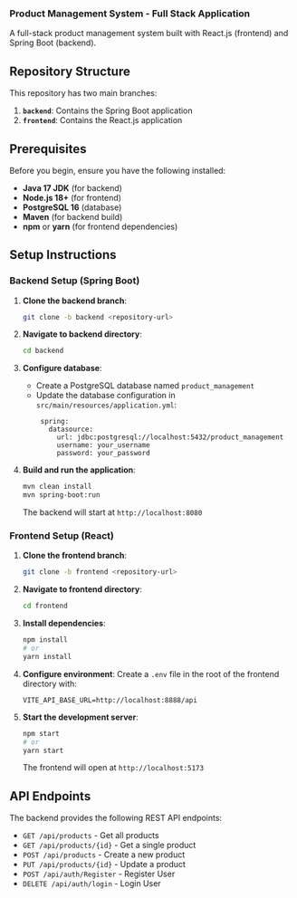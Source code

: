 ### Product Management System - Full Stack Application

A full-stack product management system built with React.js (frontend) and Spring Boot (backend).

## Repository Structure

This repository has two main branches:

1. **`backend`**: Contains the Spring Boot application
2. **`frontend`**: Contains the React.js application

## Prerequisites

Before you begin, ensure you have the following installed:

- **Java 17 JDK** (for backend)
- **Node.js 18+** (for frontend)
- **PostgreSQL 16** (database)
- **Maven** (for backend build)
- **npm** or **yarn** (for frontend dependencies)

## Setup Instructions

### Backend Setup (Spring Boot)

1. **Clone the backend branch**:
   ```bash
   git clone -b backend <repository-url>
   ```

2. **Navigate to backend directory**:
   ```bash
   cd backend
   ```

3. **Configure database**:
   - Create a PostgreSQL database named `product_management`
   - Update the database configuration in `src/main/resources/application.yml`:
     ```
      spring:
        datasource:
          url: jdbc:postgresql://localhost:5432/product_management
          username: your_username
          password: your_password
     ```

4. **Build and run the application**:
   ```bash
   mvn clean install
   mvn spring-boot:run
   ```
   The backend will start at `http://localhost:8080`

### Frontend Setup (React)

1. **Clone the frontend branch**:
   ```bash
   git clone -b frontend <repository-url>
   ```

2. **Navigate to frontend directory**:
   ```bash
   cd frontend
   ```

3. **Install dependencies**:
   ```bash
   npm install
   # or
   yarn install
   ```

4. **Configure environment**:
   Create a `.env` file in the root of the frontend directory with:
   ```
   VITE_API_BASE_URL=http://localhost:8888/api
   ```

5. **Start the development server**:
   ```bash
   npm start
   # or
   yarn start
   ```
   The frontend will open at `http://localhost:5173`

## API Endpoints

The backend provides the following REST API endpoints:

- `GET /api/products` - Get all products
- `GET /api/products/{id}` - Get a single product
- `POST /api/products` - Create a new product
- `PUT /api/products/{id}` - Update a product
- `POST /api/auth/Register` - Register User
- `DELETE /api/auth/login` - Login User
